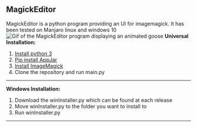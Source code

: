 ## MagickEditor
MagickEditor is a python program providing an UI for imagemagick.
It has been tested on Manjaro linux and windows 10
![Gif of the MagickEditor program displaying an animated goose](https://puu.sh/EUwLR.gif) 
**Universal Installation:**
 1. [Install python 3](https://www.python.org/downloads/)
 2. [Pip install AppJar](https://pypi.org/project/appJar/)
 3. [Install ImageMagick](https://imagemagick.org/script/download.php)
 4. Clone the repository and run main.py
 ___
 **Windows Installation:**
 1. Download the winInstaller.py which can be found at each release
 2. Move winInstaller.py to the folder you want to install to
 3. Run winInstaller.py
 ___

 
